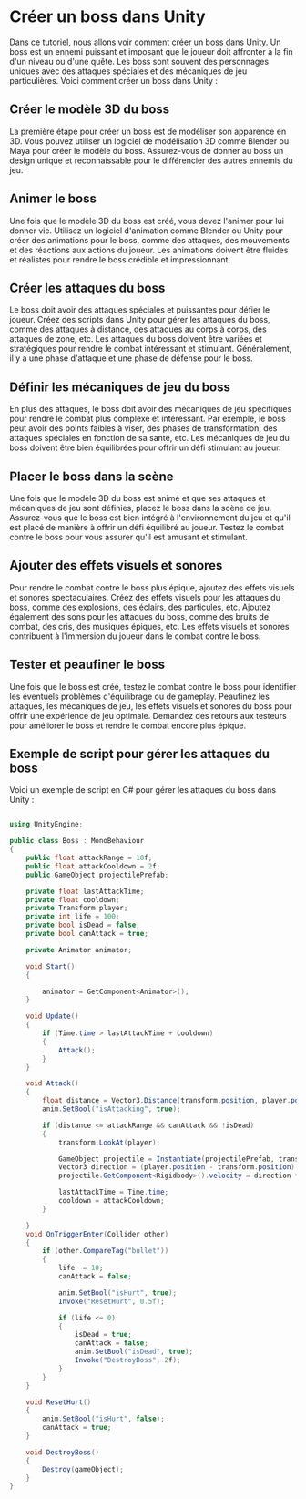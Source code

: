 # Créer un boss dans Unity

Dans ce tutoriel, nous allons voir comment créer un boss dans Unity. Un boss est un ennemi puissant et imposant que le joueur doit affronter à la fin d'un niveau ou d'une quête. Les boss sont souvent des personnages uniques avec des attaques spéciales et des mécaniques de jeu particulières. Voici comment créer un boss dans Unity :

## Créer le modèle 3D du boss

La première étape pour créer un boss est de modéliser son apparence en 3D. Vous pouvez utiliser un logiciel de modélisation 3D comme Blender ou Maya pour créer le modèle du boss. Assurez-vous de donner au boss un design unique et reconnaissable pour le différencier des autres ennemis du jeu.

## Animer le boss

Une fois que le modèle 3D du boss est créé, vous devez l'animer pour lui donner vie. Utilisez un logiciel d'animation comme Blender ou Unity pour créer des animations pour le boss, comme des attaques, des mouvements et des réactions aux actions du joueur. Les animations doivent être fluides et réalistes pour rendre le boss crédible et impressionnant.

## Créer les attaques du boss

Le boss doit avoir des attaques spéciales et puissantes pour défier le joueur. Créez des scripts dans Unity pour gérer les attaques du boss, comme des attaques à distance, des attaques au corps à corps, des attaques de zone, etc. Les attaques du boss doivent être variées et stratégiques pour rendre le combat intéressant et stimulant. Généralement, il y a une phase d'attaque et une phase de défense pour le boss.

## Définir les mécaniques de jeu du boss

En plus des attaques, le boss doit avoir des mécaniques de jeu spécifiques pour rendre le combat plus complexe et intéressant. Par exemple, le boss peut avoir des points faibles à viser, des phases de transformation, des attaques spéciales en fonction de sa santé, etc. Les mécaniques de jeu du boss doivent être bien équilibrées pour offrir un défi stimulant au joueur.

## Placer le boss dans la scène

Une fois que le modèle 3D du boss est animé et que ses attaques et mécaniques de jeu sont définies, placez le boss dans la scène de jeu. Assurez-vous que le boss est bien intégré à l'environnement du jeu et qu'il est placé de manière à offrir un défi équilibré au joueur. Testez le combat contre le boss pour vous assurer qu'il est amusant et stimulant.

## Ajouter des effets visuels et sonores

Pour rendre le combat contre le boss plus épique, ajoutez des effets visuels et sonores spectaculaires. Créez des effets visuels pour les attaques du boss, comme des explosions, des éclairs, des particules, etc. Ajoutez également des sons pour les attaques du boss, comme des bruits de combat, des cris, des musiques épiques, etc. Les effets visuels et sonores contribuent à l'immersion du joueur dans le combat contre le boss.

## Tester et peaufiner le boss

Une fois que le boss est créé, testez le combat contre le boss pour identifier les éventuels problèmes d'équilibrage ou de gameplay. Peaufinez les attaques, les mécaniques de jeu, les effets visuels et sonores du boss pour offrir une expérience de jeu optimale. Demandez des retours aux testeurs pour améliorer le boss et rendre le combat encore plus épique.

## Exemple de script pour gérer les attaques du boss

Voici un exemple de script en C# pour gérer les attaques du boss dans Unity :

```csharp

using UnityEngine;

public class Boss : MonoBehaviour
{
    public float attackRange = 10f;
    public float attackCooldown = 2f;
    public GameObject projectilePrefab;

    private float lastAttackTime;
    private float cooldown;
    private Transform player;
    private int life = 100;
    private bool isDead = false;
    private bool canAttack = true;

    private Animator animator;

    void Start()
    {

        animator = GetComponent<Animator>();
    }

    void Update()
    {
        if (Time.time > lastAttackTime + cooldown)
        {
            Attack();
        }
    }

    void Attack()
    {
        float distance = Vector3.Distance(transform.position, player.position);
        anim.SetBool("isAttacking", true);

        if (distance <= attackRange && canAttack && !isDead)
        {
            transform.LookAt(player);

            GameObject projectile = Instantiate(projectilePrefab, transform.position, Quaternion.identity);
            Vector3 direction = (player.position - transform.position).normalized;
            projectile.GetComponent<Rigidbody>().velocity = direction * 10f;

            lastAttackTime = Time.time;
            cooldown = attackCooldown;
        }

    }
    void OnTriggerEnter(Collider other)
    {
        if (other.CompareTag("bullet"))
        {
            life -= 10;
            canAttack = false;

            anim.SetBool("isHurt", true);
            Invoke("ResetHurt", 0.5f);

            if (life <= 0)
            {
                isDead = true;
                canAttack = false;
                anim.SetBool("isDead", true);
                Invoke("DestroyBoss", 2f);
            }
        }
    }

    void ResetHurt()
    {
        anim.SetBool("isHurt", false);
        canAttack = true;
    }

    void DestroyBoss()
    {
        Destroy(gameObject);
    }
}

```
